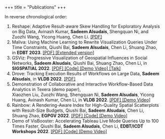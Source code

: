 +++
title = "Publications"
+++

<div class="publications">
In reverse chronological order:

1. Reshape: Adaptive Result-aware Skew Handling for Exploratory Analysis on Big Data, Avinash Kumar, **Sadeem Alsudais**, Shengquan Ni, and Zuozhi Wang, Yicong Huang, Chen Li. [ [PDF] ](https://arxiv.org/pdf/2208.13143.pdf)
2. Maliva: Using Machine Learning to Rewrite Visualization Queries Under Time Constraints, Qiushi Bai, **Sadeem Alsudais**, Chen Li, Shuang Zhao, in **EDBT 2023**. [ [PDF] ](https://openproceedings.org/2023/conf/edbt/paper-194.pdf) [ [Extended version] ](https://arxiv.org/pdf/2112.00182.pdf)
3. GSViz: Progressive Visualization of Geospatial Influences in Social Networks, **Sadeem Alsudais**, Qiushi Bai, Shuang Zhao, Chen Li, in **SIGSPATIAL 2022**. [ [PDF] ](https://dl.acm.org/doi/abs/10.1145/3557915.3560983) [ [Code] ](https://github.com/sadeemsaleh/gsviz) [ [Demo Video] ](https://www.youtube.com/watch?v=3HGBog984dw) [ [Talk] ](https://www.youtube.com/watch?v=0ZTdz0zrnww)
4. Drove: Tracking Execution Results of Workflows on Large Data, **Sadeem Alsudais**, in **VLDB 2022**. [ [PDF] ](https://ceur-ws.org/Vol-3186/paper_10.pdf)
5. Demonstration of Collaborative and Interactive Workflow-Based Data Analytics in Texera (demo paper),   
   Xiaozhen Liu, Zuozhi Wang, Shengquan Ni, **Sadeem Alsudais**, Yicong Huang, Avinash Kumar, Chen Li, in **VLDB 2022**. [ [PDF] ](https://www.vldb.org/pvldb/vol15/p3738-liu.pdf) [ [Demo Video] ](https://youtu.be/2gfPUZNsoBs)
6. Rainbow: A Rendering-Aware Index for High-Quality Spatial Scatterplots with Result-Size Budgets, Qiushi Bai, **Sadeem Alsudais**, Chen Li, Shuang Zhao, **EGPGV 2022**. [ [PDF] ](https://diglib.eg.org/bitstream/handle/10.2312/pgv20221060/001-005.pdf?sequence=1&isAllowed=y) [ [Code] ](https://github.com/ISG-ICS/rainbow) [ [Demo Video] ](https://www.youtube.com/watch?v=UjuPc0FTjck)
7. Demo of VisBooster: Accelerating Tableau Live Mode Queries Up to 100 Times Faster, Qiushi Bai, **Sadeem Alsudais**, Chen Li, **EDBT/ICDT Workshops 2022**. [ [PDF] ](https://ceur-ws.org/Vol-3135/bigvis_short5.pdf) [ [Code] ](https://github.com/ISG-ICS/VisBooster) [ [Demo Video] ](https://www.youtube.com/watch?v=TsO6EaRzrb4)
</div>